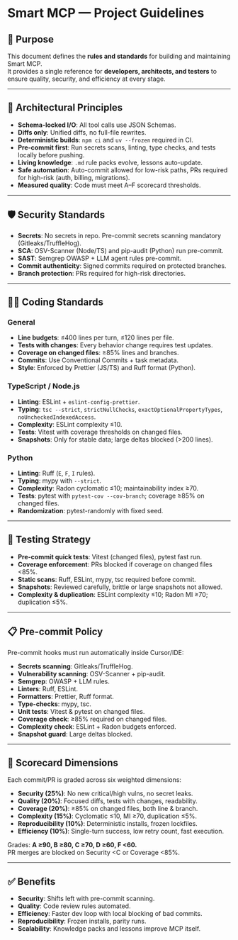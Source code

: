 # Smart MCP — Project Guidelines

## 🎯 Purpose
This document defines the **rules and standards** for building and maintaining Smart MCP.  
It provides a single reference for **developers, architects, and testers** to ensure quality, security, and efficiency at every stage.

---

## 📐 Architectural Principles
- **Schema-locked I/O**: All tool calls use JSON Schemas.  
- **Diffs only**: Unified diffs, no full-file rewrites.  
- **Deterministic builds**: `npm ci` and `uv --frozen` required in CI.  
- **Pre-commit first**: Run secrets scans, linting, type checks, and tests locally before pushing.  
- **Living knowledge**: `.md` rule packs evolve, lessons auto-update.  
- **Safe automation**: Auto-commit allowed for low-risk paths, PRs required for high-risk (auth, billing, migrations).  
- **Measured quality**: Code must meet A–F scorecard thresholds.  

---

## 🛡 Security Standards
- **Secrets**: No secrets in repo. Pre-commit secrets scanning mandatory (Gitleaks/TruffleHog).  
- **SCA**: OSV-Scanner (Node/TS) and pip-audit (Python) run pre-commit.  
- **SAST**: Semgrep OWASP + LLM agent rules pre-commit.  
- **Commit authenticity**: Signed commits required on protected branches.  
- **Branch protection**: PRs required for high-risk directories.  

---

## 🧑‍💻 Coding Standards

### General
- **Line budgets**: ≤400 lines per turn, ≤120 lines per file.  
- **Tests with changes**: Every behavior change requires test updates.  
- **Coverage on changed files**: ≥85% lines and branches.  
- **Commits**: Use Conventional Commits + task metadata.  
- **Style**: Enforced by Prettier (JS/TS) and Ruff format (Python).  

### TypeScript / Node.js
- **Linting**: ESLint + `eslint-config-prettier`.  
- **Typing**: `tsc --strict`, `strictNullChecks`, `exactOptionalPropertyTypes`, `noUncheckedIndexedAccess`.  
- **Complexity**: ESLint complexity ≤10.  
- **Tests**: Vitest with coverage thresholds on changed files.  
- **Snapshots**: Only for stable data; large deltas blocked (>200 lines).  

### Python
- **Linting**: Ruff (`E`, `F`, `I` rules).  
- **Typing**: mypy with `--strict`.  
- **Complexity**: Radon cyclomatic ≤10; maintainability index ≥70.  
- **Tests**: pytest with `pytest-cov --cov-branch`; coverage ≥85% on changed files.  
- **Randomization**: pytest-randomly with fixed seed.  

---

## 🧪 Testing Strategy
- **Pre-commit quick tests**: Vitest (changed files), pytest fast run.  
- **Coverage enforcement**: PRs blocked if coverage on changed files <85%.  
- **Static scans**: Ruff, ESLint, mypy, tsc required before commit.  
- **Snapshots**: Reviewed carefully, brittle or large snapshots not allowed.  
- **Complexity & duplication**: ESLint complexity ≤10; Radon MI ≥70; duplication ≤5%.  

---

## 📋 Pre-commit Policy
Pre-commit hooks must run automatically inside Cursor/IDE:

- **Secrets scanning**: Gitleaks/TruffleHog.  
- **Vulnerability scanning**: OSV-Scanner + pip-audit.  
- **Semgrep**: OWASP + LLM rules.  
- **Linters**: Ruff, ESLint.  
- **Formatters**: Prettier, Ruff format.  
- **Type-checks**: mypy, tsc.  
- **Unit tests**: Vitest & pytest on changed files.  
- **Coverage check**: ≥85% required on changed files.  
- **Complexity check**: ESLint + Radon budgets enforced.  
- **Snapshot guard**: Large deltas blocked.  

---

## 🚦 Scorecard Dimensions
Each commit/PR is graded across six weighted dimensions:

- **Security (25%)**: No new critical/high vulns, no secret leaks.  
- **Quality (20%)**: Focused diffs, tests with changes, readability.  
- **Coverage (20%)**: ≥85% on changed files, both line & branch.  
- **Complexity (15%)**: Cyclomatic ≤10, MI ≥70, duplication ≤5%.  
- **Reproducibility (10%)**: Deterministic installs, frozen lockfiles.  
- **Efficiency (10%)**: Single-turn success, low retry count, fast execution.  

Grades: **A ≥90, B ≥80, C ≥70, D ≥60, F <60.**  
PR merges are blocked on Security <C or Coverage <85%.  

---

## ✅ Benefits
- **Security**: Shifts left with pre-commit scanning.  
- **Quality**: Code review rules automated.  
- **Efficiency**: Faster dev loop with local blocking of bad commits.  
- **Reproducibility**: Frozen installs, parity runs.  
- **Scalability**: Knowledge packs and lessons improve MCP itself.  

